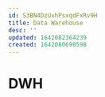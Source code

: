 ```yaml
---
id: S3BN4DzUxhPsxqdFxRv9H
title: Data Warehouse
desc: ''
updated: 1642082364239
created: 1642080690598
---
```


# DWH

